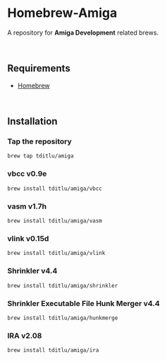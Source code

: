 Homebrew-Amiga
==============

A repository for **Amiga Development** related brews.

 

Requirements
------------

* [Homebrew](https://github.com/mxcl/homebrew)

 

Installation
------------

### Tap the repository

~~~~~~~~~~~~~~~~~~~~~~~~~~~~~~~~~~~~~~~~~~~~~~~~~~~~~~~~~~~~~~~~~~~~~~~~~~~~~~~~
brew tap tditlu/amiga
~~~~~~~~~~~~~~~~~~~~~~~~~~~~~~~~~~~~~~~~~~~~~~~~~~~~~~~~~~~~~~~~~~~~~~~~~~~~~~~~

### vbcc v0.9e

~~~~~~~~~~~~~~~~~~~~~~~~~~~~~~~~~~~~~~~~~~~~~~~~~~~~~~~~~~~~~~~~~~~~~~~~~~~~~~~~
brew install tditlu/amiga/vbcc
~~~~~~~~~~~~~~~~~~~~~~~~~~~~~~~~~~~~~~~~~~~~~~~~~~~~~~~~~~~~~~~~~~~~~~~~~~~~~~~~

### vasm v1.7h

~~~~~~~~~~~~~~~~~~~~~~~~~~~~~~~~~~~~~~~~~~~~~~~~~~~~~~~~~~~~~~~~~~~~~~~~~~~~~~~~
brew install tditlu/amiga/vasm
~~~~~~~~~~~~~~~~~~~~~~~~~~~~~~~~~~~~~~~~~~~~~~~~~~~~~~~~~~~~~~~~~~~~~~~~~~~~~~~~

### vlink v0.15d

~~~~~~~~~~~~~~~~~~~~~~~~~~~~~~~~~~~~~~~~~~~~~~~~~~~~~~~~~~~~~~~~~~~~~~~~~~~~~~~~
brew install tditlu/amiga/vlink
~~~~~~~~~~~~~~~~~~~~~~~~~~~~~~~~~~~~~~~~~~~~~~~~~~~~~~~~~~~~~~~~~~~~~~~~~~~~~~~~

### Shrinkler v4.4

~~~~~~~~~~~~~~~~~~~~~~~~~~~~~~~~~~~~~~~~~~~~~~~~~~~~~~~~~~~~~~~~~~~~~~~~~~~~~~~~
brew install tditlu/amiga/shrinkler
~~~~~~~~~~~~~~~~~~~~~~~~~~~~~~~~~~~~~~~~~~~~~~~~~~~~~~~~~~~~~~~~~~~~~~~~~~~~~~~~

### Shrinkler Executable File Hunk Merger v4.4

~~~~~~~~~~~~~~~~~~~~~~~~~~~~~~~~~~~~~~~~~~~~~~~~~~~~~~~~~~~~~~~~~~~~~~~~~~~~~~~~
brew install tditlu/amiga/hunkmerge
~~~~~~~~~~~~~~~~~~~~~~~~~~~~~~~~~~~~~~~~~~~~~~~~~~~~~~~~~~~~~~~~~~~~~~~~~~~~~~~~

### IRA v2.08

~~~~~~~~~~~~~~~~~~~~~~~~~~~~~~~~~~~~~~~~~~~~~~~~~~~~~~~~~~~~~~~~~~~~~~~~~~~~~~~~
brew install tditlu/amiga/ira
~~~~~~~~~~~~~~~~~~~~~~~~~~~~~~~~~~~~~~~~~~~~~~~~~~~~~~~~~~~~~~~~~~~~~~~~~~~~~~~~
